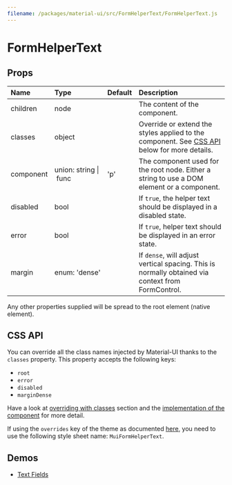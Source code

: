 ```yaml
---
filename: /packages/material-ui/src/FormHelperText/FormHelperText.js
---
```


<!--- This documentation is automatically generated, do not try to edit it. -->

# FormHelperText



## Props

| Name | Type | Default | Description |
|:-----|:-----|:--------|:------------|
| <span class="prop-name">children</span> | <span class="prop-type">node |  | The content of the component. |
| <span class="prop-name">classes</span> | <span class="prop-type">object |  | Override or extend the styles applied to the component. See [CSS API](#css-api) below for more details. |
| <span class="prop-name">component</span> | <span class="prop-type">union:&nbsp;string&nbsp;&#124;<br>&nbsp;func<br> | <span class="prop-default">'p'</span> | The component used for the root node. Either a string to use a DOM element or a component. |
| <span class="prop-name">disabled</span> | <span class="prop-type">bool |  | If `true`, the helper text should be displayed in a disabled state. |
| <span class="prop-name">error</span> | <span class="prop-type">bool |  | If `true`, helper text should be displayed in an error state. |
| <span class="prop-name">margin</span> | <span class="prop-type">enum:&nbsp;'dense'<br> |  | If `dense`, will adjust vertical spacing. This is normally obtained via context from FormControl. |

Any other properties supplied will be spread to the root element (native element).

## CSS API

You can override all the class names injected by Material-UI thanks to the `classes` property.
This property accepts the following keys:
- `root`
- `error`
- `disabled`
- `marginDense`

Have a look at [overriding with classes](/customization/overrides#overriding-with-classes) section
and the [implementation of the component](https://github.com/mui-org/material-ui/tree/master/packages/material-ui/src/FormHelperText/FormHelperText.js)
for more detail.

If using the `overrides` key of the theme as documented
[here](/customization/themes#customizing-all-instances-of-a-component-type),
you need to use the following style sheet name: `MuiFormHelperText`.

## Demos

- [Text Fields](/demos/text-fields)

